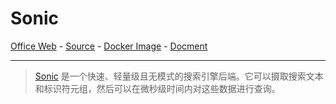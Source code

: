 # Sonic

[Office Web][1] - [Source][2] - [Docker Image][3] - [Docment][4]

---

> [Sonic][1] 是一个快速、轻量级且无模式的搜索引擎后端。它可以摄取搜索文本和标识符元组，然后可以在微秒级时间内对这些数据进行查询。

[1]:https://github.com/valeriansaliou/sonic
[2]:https://github.com/valeriansaliou/sonic
[3]:https://hub.docker.com/r/valeriansaliou/sonic
[4]:https://github.com/valeriansaliou/sonic?#installation

